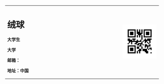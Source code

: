 <html>

<head>
<title>希灵帝国</title>
</head>

<body>
  <table border="0">
    <tr>
      <td width="75%">
        <h1>绒球</h1>
        <p><b>大学生</b></p>
        <p><b>大学</b></p>
        <p><b>邮箱：</b></p>
        <p><b>地址：中国</b></p>
      </td>
      <td width="25%">
        <img src="/selfie.jpg" width="100%">
      </td>
    </tr>
  </table>
</body>

</html>
